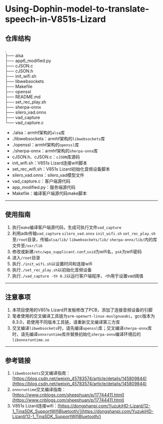 # Using-Dophin-model-to-translate-speech-in-V851s-Lizard
## 仓库结构
.  
├── alsa  
├── app6_modified.py  
├── cJSON.c  
├── cJSON.h  
├── init_wifi.sh  
├── libwebsockets  
├── Makefile  
├── openssl  
├── README.md  
├── set_rec_play.sh  
├── sherpa-onnx  
├── silero_vad.onnx  
├── vad_capture  
└── vad_capture.c  
* ./alsa：armhf架构的`alsa`库
* ./libwebsockets：armhf架构的`libwebsockets`库
* ./openssl：armhf架构的`openssl`库
* ./sherpa-onnx：armhf架构的`sherpa-onnx`库
* cJSON.h、cJSON.c：`cJSON`库源码
* init_wifi.sh：V851s Lizard连接wifi脚本
* set_rec_wifi.sh：V851s Lizard初始化音频设备脚本
* silero_vad.onnx：silero_vad模型文件
* vad_capture.c：客户端源代码
* app_modified.py：服务端源代码
* Makefile：编译客户端源代码make脚本

---

## 使用指南
1. 执行`make`编译客户端源代码，生成可执行文件`vad_capture`
2. 利用adb传输`vad_capture` `silero_vad.onnx` `init_wifi.sh` `set_rec_play.sh`至`/root`目录，传输`alsa/lib/` `libwebsockets/lib/` `sherpa-onnx/lib/`内的库文件至`/usr/lib`
3. 修改或新建`/etc/wpa_supplicant.conf`,`ssid`为wifi名，`psk`为wifi密码
4. 进入`/root`目录
5. 执行`./init_wifi.sh`以设置时间和连接wifi
6. 执行`./set_rec_play.sh`以初始化音频设备
7. 执行`./vad_capture -th 0.2`以运行客户端程序，-th用于设置vad阈值

---

## 注意事项
1. 本项目使用的V851s Lizard开发板修改了PCB，添加了连接音频设备的引脚
2. 笔者使用的交叉编译工具链为`arm-openwrt-linux-muslgnueabi`，gcc版本为8.3.0，若使用不同版本工具链，请重新交叉编译第三方库
3. 交叉编译`libwebsockets`时，请先编译`openssl`库；交叉编译`sherpa-onnx`库时，请先编译`onnxruntime`库并替换初始化`sherpa-onnx`编译环境后的`libonnxruntime.so`

---

## 参考链接
1. `libwebsockets`交叉编译指南：[https://blog.csdn.net/weixin_45783574/article/details/145809844](https://blog.csdn.net/weixin_45783574/article/details/145809844)
2. `onnxruntime`交叉编译指南：[https://www.cnblogs.com/sheephuan/p/17744411.html](https://www.cnblogs.com/sheephuan/p/17744411.html)
3. V851s Lizard连接wifi：[https://dongshanpi.com/YuzukiHD-Lizard/12-1_TinaSDK_SupportWifiBluetooth/](https://dongshanpi.com/YuzukiHD-Lizard/12-1_TinaSDK_SupportWifiBluetooth/)